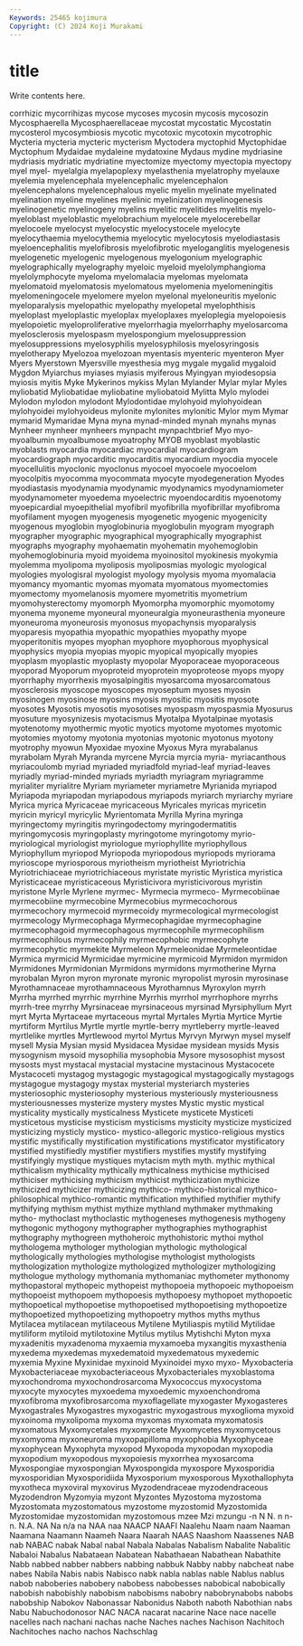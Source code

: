 ```yaml
---
Keywords: 25465 kojimura
Copyright: (C) 2024 Koji Murakami
---
```


# title

Write contents here.



corrhizic mycorrihizas
mycose mycoses mycosin mycosis mycosozin Mycosphaerella Mycosphaerellaceae mycostat mycostatic Mycostatin
mycosterol mycosymbiosis mycotic mycotoxic mycotoxin mycotrophic Mycteria mycteria mycteric mycterism
Myctodera myctophid Myctophidae Myctophum Mydaidae mydaleine mydatoxine Mydaus mydine mydriasine
mydriasis mydriatic mydriatine myectomize myectomy myectopia myectopy myel myel- myelalgia
myelapoplexy myelasthenia myelatrophy myelauxe myelemia myelencephala myelencephalic myelencephalon myelencephalons myelencephalous
myelic myelin myelinate myelinated myelination myeline myelines myelinic myelinization myelinogenesis
myelinogenetic myelinogeny myelins myelitic myelitides myelitis myelo- myeloblast myeloblastic myelobrachium
myelocele myelocerebellar myelocoele myelocyst myelocystic myelocystocele myelocyte myelocythaemia myelocythemia myelocytic
myelocytosis myelodiastasis myeloencephalitis myelofibrosis myelofibrotic myeloganglitis myelogenesis myelogenetic myelogenic myelogenous
myelogonium myelographic myelographically myelography myeloic myeloid myelolymphangioma myelolymphocyte myeloma myelomalacia
myelomas myelomata myelomatoid myelomatosis myelomatous myelomenia myelomeningitis myelomeningocele myelomere myelon
myelonal myeloneuritis myelonic myeloparalysis myelopathic myelopathy myelopetal myelophthisis myeloplast myeloplastic
myeloplax myeloplaxes myeloplegia myelopoiesis myelopoietic myeloproliferative myelorrhagia myelorrhaphy myelosarcoma myelosclerosis
myelospasm myelospongium myelosuppression myelosuppressions myelosyphilis myelosyphilosis myelosyringosis myelotherapy Myelozoa myelozoan
myentasis myenteric myenteron Myer Myers Myerstown Myersville myesthesia myg mygale
mygalid mygaloid Mygdon Myiarchus myiases myiasis myiferous Myingyan myiodesopsia myiosis
myitis Myke Mykerinos mykiss Mylan Mylander Mylar mylar Myles myliobatid
Myliobatidae myliobatine myliobatoid Mylitta Mylo mylodei Mylodon mylodon mylodont Mylodontidae
mylohyoid mylohyoidean mylohyoidei mylohyoideus mylonite mylonites mylonitic Mylor mym Mymar
mymarid Mymaridae Myna myna mynad-minded mynah mynahs mynas Mynheer mynheer
mynheers mynpacht mynpachtbrief Myo myo- myoalbumin myoalbumose myoatrophy MYOB myoblast
myoblastic myoblasts myocardia myocardiac myocardial myocardiogram myocardiograph myocarditic myocarditis myocardium
myocdia myocele myocellulitis myoclonic myoclonus myocoel myocoele myocoelom myocolpitis myocomma
myocommata myocyte myodegeneration Myodes myodiastasis myodynamia myodynamic myodynamics myodynamiometer myodynamometer
myoedema myoelectric myoendocarditis myoenotomy myoepicardial myoepithelial myofibril myofibrilla myofibrillar myofibroma
myofilament myogen myogenesis myogenetic myogenic myogenicity myogenous myoglobin myoglobinuria myoglobulin
myogram myograph myographer myographic myographical myographically myographist myographs myography myohaematin
myohematin myohemoglobin myohemoglobinuria myoid myoidema myoinositol myokinesis myokymia myolemma myolipoma
myoliposis myoliposmias myologic myological myologies myologisral myologist myology myolysis myoma
myomalacia myomancy myomantic myomas myomata myomatous myomectomies myomectomy myomelanosis myomere
myometritis myometrium myomohysterectomy myomorph Myomorpha myomorphic myomotomy myonema myoneme myoneural
myoneuralgia myoneurasthenia myoneure myoneuroma myoneurosis myonosus myopachynsis myoparalysis myoparesis myopathia
myopathic myopathies myopathy myope myoperitonitis myopes myophan myophore myophorous myophysical
myophysics myopia myopias myopic myopical myopically myopies myoplasm myoplastic myoplasty
myopolar Myoporaceae myoporaceous myoporad Myoporum myoproteid myoprotein myoproteose myops myopy
myorrhaphy myorrhexis myosalpingitis myosarcoma myosarcomatous myosclerosis myoscope myoscopes myoseptum myoses
myosin myosinogen myosinose myosins myosis myositic myositis myosote myosotes Myosotis
myosotis myosotises myospasm myospasmia Myosurus myosuture myosynizesis myotacismus Myotalpa Myotalpinae
myotasis myotenotomy myothermic myotic myotics myotome myotomes myotomic myotomies myotomy
myotonia myotonias myotonic myotonus myotony myotrophy myowun Myoxidae myoxine Myoxus
Myra myrabalanus myrabolam Myrah Myranda myrcene Myrcia myrcia myria- myriacanthous
myriacoulomb myriad myriaded myriadfold myriad-leaf myriad-leaves myriadly myriad-minded myriads myriadth
myriagram myriagramme myrialiter myrialitre Myriam myriameter myriametre Myrianida myriapod Myriapoda
myriapodan myriapodous myriapods myriarch myriarchy myriare Myrica myrica Myricaceae myricaceous
Myricales myricas myricetin myricin myricyl myricylic Myrientomata Myrilla Myrina myringa
myringectomy myringitis myringodectomy myringodermatitis myringomycosis myringoplasty myringotome myringotomy myrio- myriological
myriologist myriologue myriophyllite myriophyllous Myriophyllum myriopod Myriopoda myriopodous myriopods myriorama
myrioscope myriosporous myriotheism myriotheist Myriotrichia Myriotrichiaceae myriotrichiaceous myristate myristic Myristica
myristica Myristicaceae myristicaceous Myristicivora myristicivorous myristin myristone Myrle Myrlene myrmec-
Myrmecia myrmeco- Myrmecobiinae myrmecobiine myrmecobine Myrmecobius myrmecochorous myrmecochory myrmecoid myrmecoidy
myrmecological myrmecologist myrmecology Myrmecophaga Myrmecophagidae myrmecophagine myrmecophagoid myrmecophagous myrmecophile myrmecophilism
myrmecophilous myrmecophily myrmecophobic myrmecophyte myrmecophytic myrmekite Myrmeleon Myrmeleonidae Myrmeleontidae Myrmica
myrmicid Myrmicidae myrmicine myrmicoid Myrmidon myrmidon Myrmidones Myrmidonian Myrmidons myrmidons
myrmotherine Myrna myrobalan Myron myron myronate myronic myropolist myrosin myrosinase
Myrothamnaceae myrothamnaceous Myrothamnus Myroxylon myrrh Myrrha myrrhed myrrhic myrrhine Myrrhis
myrrhol myrrhophore myrrhs myrrh-tree myrrhy Myrsinaceae myrsinaceous myrsinad Myrsiphyllum Myrt
myrt Myrta Myrtaceae myrtaceous myrtal Myrtales Myrtia Myrtice Myrtie myrtiform
Myrtilus Myrtle myrtle myrtle-berry myrtleberry myrtle-leaved myrtlelike myrtles Myrtlewood myrtol
Myrtus Myrvyn Myrwyn mysel myself mysell Mysia Mysian mysid Mysidacea
Mysidae mysidean mysids Mysis mysogynism mysoid mysophilia mysophobia Mysore mysosophist
mysost mysosts myst mystacal mystacial mystacine mystacinous Mystacocete Mystacoceti mystagog
mystagogic mystagogical mystagogically mystagogs mystagogue mystagogy mystax mysterial mysteriarch mysteries
mysteriosophic mysteriosophy mysterious mysteriously mysteriousness mysteriousnesses mysterize mystery mystes Mystic
mystic mystical mysticality mystically mysticalness Mysticete mysticete Mysticeti mysticetous mysticise
mysticism mysticisms mysticity mysticize mysticized mysticizing mysticly mystico- mystico-allegoric mystico-religious
mystics mystific mystifically mystification mystifications mystificator mystificatory mystified mystifiedly mystifier
mystifiers mystifies mystify mystifying mystifyingly mystique mystiques mytacism myth myth.
mythic mythical mythicalism mythicality mythically mythicalness mythicise mythicised mythiciser mythicising
mythicism mythicist mythicization mythicize mythicized mythicizer mythicizing mythico- mythico-historical mythico-philosophical
mythico-romantic mythification mythified mythifier mythify mythifying mythism mythist mythize mythland
mythmaker mythmaking mytho- mythoclast mythoclastic mythogeneses mythogenesis mythogeny mythogonic mythogony
mythographer mythographies mythographist mythography mythogreen mythoheroic mythohistoric mythoi mythol mythologema
mythologer mythologian mythologic mythological mythologically mythologies mythologise mythologist mythologists mythologization
mythologize mythologized mythologizer mythologizing mythologue mythology mythomania mythomaniac mythometer mythonomy
mythopastoral mythopeic mythopeist mythopoeia mythopoeic mythopoeism mythopoeist mythopoem mythopoesis mythopoesy
mythopoet mythopoetic mythopoetical mythopoetise mythopoetised mythopoetising mythopoetize mythopoetized mythopoetizing mythopoetry
mythos myths mythus Mytilacea mytilacean mytilaceous Mytilene Mytiliaspis mytilid Mytilidae
mytiliform mytiloid mytilotoxine Mytilus mytilus Mytishchi Myton myxa myxadenitis myxadenoma
myxaemia myxamoeba myxangitis myxasthenia myxedema myxedemas myxedematoid myxedematous myxedemic myxemia
Myxine Myxinidae myxinoid Myxinoidei myxo myxo- Myxobacteria Myxobacteriaceae myxobacteriaceous Myxobacteriales
myxoblastoma myxochondroma myxochondrosarcoma Myxococcus myxocystoma myxocyte myxocytes myxoedema myxoedemic myxoenchondroma
myxofibroma myxofibrosarcoma myxoflagellate myxogaster Myxogasteres Myxogastrales Myxogastres myxogastric myxogastrous myxoglioma
myxoid myxoinoma myxolipoma myxoma myxomas myxomata myxomatosis myxomatous Myxomycetales myxomycete
Myxomycetes myxomycetous myxomyoma myxoneuroma myxopapilloma myxophobia Myxophyceae myxophycean Myxophyta myxopod
Myxopoda myxopodan myxopodia myxopodium myxopodous myxopoiesis myxorrhea myxosarcoma Myxospongiae myxospongian
Myxospongida myxospore Myxosporidia myxosporidian Myxosporidiida Myxosporium myxosporous Myxothallophyta myxotheca myxoviral
myxovirus Myzodendraceae myzodendraceous Myzodendron Myzomyia myzont Myzontes Myzostoma myzostoma Myzostomata
myzostomatous myzostome myzostomid Myzostomida Myzostomidae myzostomidan myzostomous mzee Mzi mzungu
-n N N. n n- n. N.A. NA Na n/a
na NAA naa NAACP NAAFI Naalehu Naam naam Naaman Naamana
Naamann Naameh Naara Naarah NAAS Naashom Naassenes NAB nab NABAC
nabak Nabal nabal Nabala Nabalas Nabalism Nabalite Nabalitic Nabaloi Nabalus
Nabataean Nabatean Nabathaean Nabathean Nabathite Nabb nabbed nabber nabbers nabbing
nabbuk Nabby nabby nabcheat nabe nabes Nabila Nabis nabis Nabisco
nabk nabla nablas nable Nablus nablus nabob naboberies nabobery nabobess
nabobesses nabobical nabobically nabobish nabobishly nabobism nabobisms nabobry nabobrynabobs nabobs
nabobship Nabokov Nabonassar Nabonidus Naboth naboth Nabothian nabs Nabu Nabuchodonosor
NAC NACA nacarat nacarine Nace nace nacelle nacelles nach nachani
nachas nache Naches naches Nachison Nachitoch Nachitoches nacho nachos Nachschlag
